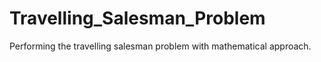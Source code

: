 # Travelling_Salesman_Problem
Performing the travelling salesman problem with mathematical approach.

